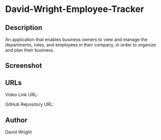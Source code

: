 # David-Wright-Employee-Tracker

## Description

An application that enables business owners to view and manage the departments, roles, and employees in their company, in order to organize and plan their business.

## Screenshot

## URLs

Video Link URL:

GitHub Repository URL:

## Author

David Wright

